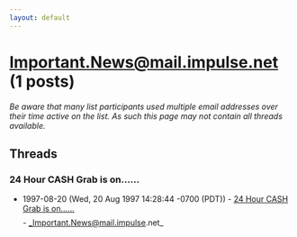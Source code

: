 ```yaml
---
layout: default
---
```


# Important.News@mail.impulse.net (1 posts)

_Be aware that many list participants used multiple email addresses over their time active on the list. As such this page may not contain all threads available._

## Threads

### 24 Hour CASH Grab is on......$$$$
+ 1997-08-20 (Wed, 20 Aug 1997 14:28:44 -0700 (PDT)) - [24 Hour CASH Grab is on......$$$$](/archive/1997/08/658cc556b04ad36c9f20fd86fe133ca0f82759fcbd7706bc03cb3db715b04fdf) - _Important.News@mail.impulse.net_

